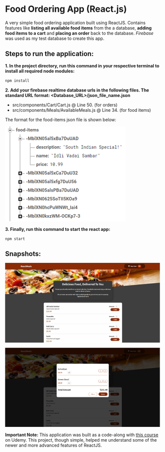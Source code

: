 # Food Ordering App (React.js)

A very simple food ordering application built using ReactJS. Contains features like **listing all available food items** from the a database, **adding food items to a cart** and **placing an order** back to the database. *Firebase* was used as my test database to create this app.

## Steps to run the application:

**1.  In the project directory, run this command in your respective terminal to install all required node modules:**
```bash
npm install
```

**2. Add your firebase realtime database urls in the following files. The standard URL format: <Database_URL>/json_file_name.json**
- src/components/Cart/Cart.js @ Line 50. (for orders)
- src/components/Meals/AvailableMeals.js @ Line 34. (for food items)

The format for the food-items json file is shown below:

![food-items-format](demo_imgs/food-items.PNG)

**3. Finally, run this command to start the react app:**
```
npm start
```

## Snapshots:

![home-page](demo_imgs/home-page.PNG)

![cart](demo_imgs/cart.PNG)

**Important Note:** This application was built as a code-along with <a href="https://www.udemy.com/course/react-the-complete-guide-incl-redux/" target="_blank">this course</a> on Udemy. This project, though simple, helped me understand some of the newer and more advanced features of ReactJS.
